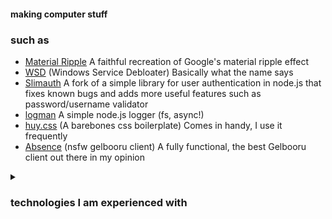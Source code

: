 #### making computer stuff
### such as
- [Material Ripple](https://github.com/tzwel/material-ripple)  A faithful recreation of Google's material ripple effect 
- [WSD](https://github.com/tzwel/WSD) (Windows Service Debloater) Basically what the name says
- [Slimauth](https://github.com/tzwel/slimauth-plus) A fork of a simple library for user authentication in node.js that fixes known bugs and adds more useful features such as password/username validator
- [logman](https://github.com/tzwel/logman) A simple node.js logger (fs, async!)
- [huy.css](https://github.com/tzwel/huy.css) (A barebones css boilerplate) Comes in handy, I use it frequently
- [Absence](https://github.com/tzwel/Absence) (nsfw gelbooru client) A fully functional, the best Gelbooru client out there in my opinion



<details>
  <summary>
    <h3> technologies I am experienced with </h3>
  </summary>
  
**Programming**:
*JavaScript (html & css ofc):*
- NodeJS (express, discord.js, ejs, quickdb, rollupjs, eslint etc.)
- Svelte and SvelteKit
- Electron
- Various libraries
  
*Langs:*
- Go
- Python
- Lua (TBOI modding)
- C#
- Ruby (starting out)
  
**gfx**:
- Adobe Photoshop, GIMP, Photopea, Inkscape
- Stablediffusion if this interests you
  
**ides**:
- VSCode (VSCodium)
- Atom
- Sublimetext

</details>
